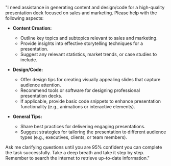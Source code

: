 "I need assistance in generating content and design/code for a high-quality presentation deck focused on sales and marketing. Please help with the following aspects:

- **Content Creation:**  
  - Outline key topics and subtopics relevant to sales and marketing.
  - Provide insights into effective storytelling techniques for a presentation.
  - Suggest any relevant statistics, market trends, or case studies to include.

- **Design/Code:**  
  - Offer design tips for creating visually appealing slides that capture audience attention.
  - Recommend tools or software for designing professional presentation decks.
  - If applicable, provide basic code snippets to enhance presentation functionality (e.g., animations or interactive elements).

- **General Tips:**  
  - Share best practices for delivering engaging presentations.
  - Suggest strategies for tailoring the presentation to different audience types (e.g., executives, clients, or team members).

Ask me clarifying questions until you are 95% confident you can complete the task successfully. Take a deep breath and take it step by step. Remember to search the internet to retrieve up-to-date information."
